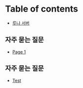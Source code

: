 # Table of contents

* [루나 서버](README.md)

## 자주 묻는 질문 <a href="#qna" id="qna"></a>

* [Page 1](qna/page-1.md)

## 자주 묻는 질문 <a href="#qna" id="qna"></a>

* [Test](qna-1/test.md)

